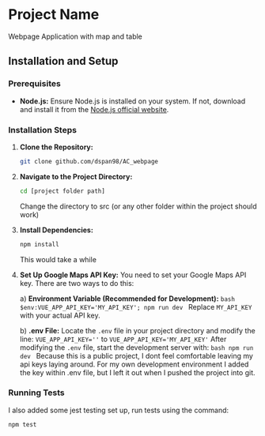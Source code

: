 # Project Name

Webpage Application with map and table

## Installation and Setup

### Prerequisites

- **Node.js:** Ensure Node.js is installed on your system. If not, download and install it from the [Node.js official website](https://nodejs.org/).

### Installation Steps

1. **Clone the Repository:**
    ```bash
    git clone github.com/dspan98/AC_webpage
    ```
2. **Navigate to the Project Directory:**
    ```bash
    cd [project folder path]
    ```
    Change the directory to src (or any other folder within the project should work)
3. **Install Dependencies:**
    ```bash
    npm install
    ```
    This would take a while
4. **Set Up Google Maps API Key:** You need to set your Google Maps API key. There are two ways to do this:

    a) **Environment Variable (Recommended for Development):**
       ```bash
       $env:VUE_APP_API_KEY='MY_API_KEY'; npm run dev
       ```
       Replace `MY_API_KEY` with your actual API key.

    b) **.env File:**
       Locate the `.env` file in your project directory and modify the line:
       ```
       VUE_APP_API_KEY=''
       ```
       to
       ```
       VUE_APP_API_KEY='MY_API_KEY'
       ```
       After modifying the `.env` file, start the development server with:
       ```bash
       npm run dev
       ```
        Because this is a public project, I dont feel comfortable leaving my api keys laying around. For my own development environment I added the key within .env file, but I left it out when I pushed the project into git. 

### Running Tests

I also added some jest testing set up, run tests using the command:
```bash
npm test
```